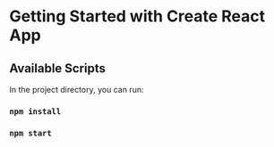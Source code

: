 # Getting Started with Create React App

## Available Scripts

In the project directory, you can run:

### `npm install`

### `npm start`
